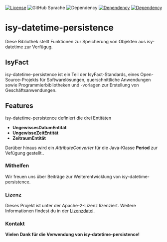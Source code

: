 [![License](https://img.shields.io/badge/License-Apache_2.0-orange)](https://opensource.org/licenses/Apache-2.0)
![GitHub Sprache](https://img.shields.io/badge/Language-Java_17-orange)
![Dependency](https://img.shields.io/badge/Isyfact-IsyDatetime_4.0.0-blue)
[![Dependency](https://img.shields.io/badge/Uses-Hibernate-yellow)](https://hibernate.org/)
[![Dependency](https://img.shields.io/badge/Uses-Spring-yellow)](https://hibernate.org/)

# isy-datetime-persistence

Diese Bibliothek stellt Funktionen zur Speicherung von Objekten aus isy-datetime zur Verfügug.

## IsyFact

isy-datetime-persistence ist ein Teil der IsyFact-Standards, eines Open-Source-Projekts für Softwarelösungen,
querschnittliche Anwendungen sowie Programmierbibliotheken und -vorlagen zur Erstellung von Geschäftsanwendungen.

## Features

isy-datetime-persistence definiert die drei Entitäten

* __UngewissesDatumEntität__
* __UngewisseZeitEntität__
* __ZeitraumEntität__

Darüber hinaus wird ein _AttributeConverter_ für die Java-Klasse __Period__ zur Vefügung gestellt..

### Mithelfen

Wir freuen uns über Beiträge zur Weiterentwicklung von isy-datetime-persistence.

### Lizenz

Dieses Projekt ist unter der Apache-2-Lizenz lizenziert. Weitere Informationen findest du in
der [Lizenzdatei](license/LICENSE).

### Kontakt

__Vielen Dank für die Verwendung von isy-datetime-persistence!__
